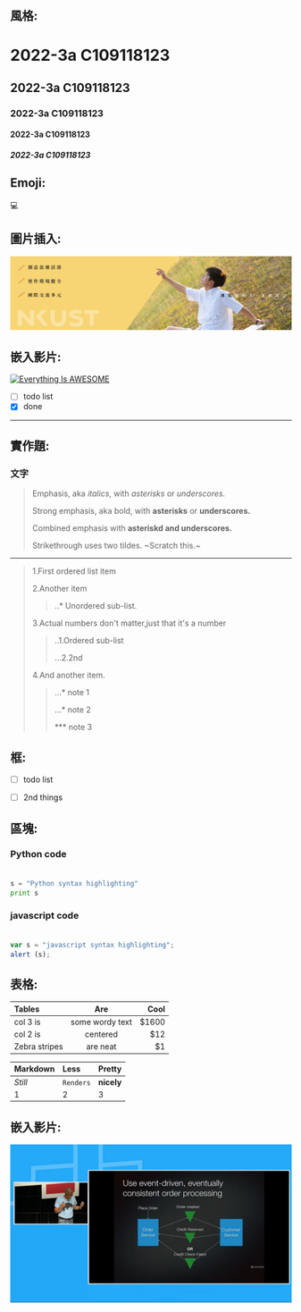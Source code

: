 
## 風格:
# 2022-3a C109118123
## 2022-3a C109118123
### 2022-3a C109118123
#### 2022-3a C109118123
##### 2022-3a C109118123


## Emoji:
💻


## 圖片插入:
![NKUST](nkust.jpg "nkust")

## 嵌入影片:
[![Everything Is AWESOME](https://img.youtube.com/vi/StTqXEQ2l-Y/0.jpg)](https://www.youtube.com/watch?v=StTqXEQ2l-Y "Everything Is AWESOME")


- [ ] todo list
- [x] done

---

## 實作題:
### 文字

>Emphasis, aka *italics*, with *asterisks* or *underscores.*
>
>Strong emphasis, aka bold, with **asterisks** or **underscores.**
>
>Combined emphasis with **asteriskd and underscores.**
>
>Strikethrough uses two tildes. ~Scratch this.~

---

>1.First ordered list item
>
>2.Another item
  >>..* Unordered sub-list.
  >>
>3.Actual numbers don't matter,just that it's a number
  >>..1.Ordered sub-list
  >>
  >>...2.2nd
  >>
>4.And another item.
  >>...* note 1
  >>
  >>...* note 2
  >>
  >>*** note 3


## 框:
- [ ] todo list
- [ ] 2nd things


## 區塊:
### Python code
```python

s = "Python syntax highlighting"
print s

```
### javascript code
```javascript

var s = "javascript syntax highlighting";
alert (s);

```

## 表格:

| **Tables**   | **Are**        | **Cool**|
| :----------- |:--------------:| -----:|
| col 3 is     | some wordy text| $1600 |
| col 2 is     | centered       |   $12 |
| Zebra stripes| are neat       |    $1 |

| **Markdown** | **Less**   | **Pretty**  |
| :---------   |:-----------| :--------   |
| *Still*      | `Renders`  | **nicely**  |
| 1            | 2          |3            |


## 嵌入影片:

[![Microservices + Events + Docker = A Perfect Trio](video.png)](https://www.youtube.com/watch?v=sSm2dRarhPo "Microservices + Events + Docker = A Perfect Trio")


